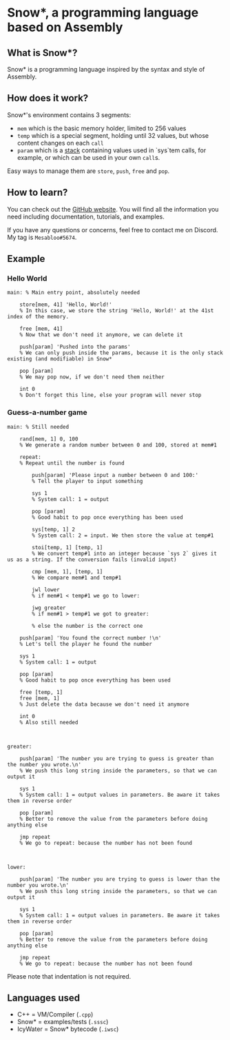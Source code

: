 # Snow*, a programming language based on Assembly

## What is Snow*?

Snow* is a programming language inspired by the syntax and style of Assembly.

## How does it work?

Snow*'s environment contains 3 segments:
- `mem` which is the basic memory holder, limited to 256 values
- `temp` which is a special segment, holding until 32 values, but whose content changes on each `call`
- `param` which is a [stack](https://en.wikipedia.org/wiki/Stack_(abstract_data_type)) containing values used in `sys`tem calls, for example, or which can be used in your own `call`s.

Easy ways to manage them are `store`, `push`, `free` and `pop`. 

## How to learn?

You can check out the [GitHub website](https://mesabloo.github.io/snowstar-lang). You will find all the information you need including documentation, tutorials, and examples.

If you have any questions or concerns, feel free to contact me on Discord. My tag is `Mesabloo#5674`.

## Example

### Hello World

```
main: % Main entry point, absolutely needed

    store[mem, 41] 'Hello, World!'
    % In this case, we store the string 'Hello, World!' at the 41st index of the memory.

    free [mem, 41]
    % Now that we don't need it anymore, we can delete it

    push[param] 'Pushed into the params'
    % We can only push inside the params, because it is the only stack existing (and modifiable) in Snow*

    pop [param]
    % We may pop now, if we don't need them neither

    int 0
    % Don't forget this line, else your program will never stop
```

### Guess-a-number game

```
main: % Still needed

    rand[mem, 1] 0, 100
    % We generate a random number between 0 and 100, stored at mem#1

    repeat:
    % Repeat until the number is found

        push[param] 'Please input a number between 0 and 100:'
        % Tell the player to input something

        sys 1
        % System call: 1 = output

        pop [param]
        % Good habit to pop once everything has been used

        sys[temp, 1] 2
        % System call: 2 = input. We then store the value at temp#1

        stoi[temp, 1] [temp, 1]
        % We convert temp#1 into an integer because `sys 2` gives it us as a string. If the conversion fails (invalid input)

        cmp [mem, 1], [temp, 1]
        % We compare mem#1 and temp#1

        jwl lower
        % if mem#1 < temp#1 we go to lower:

        jwg greater
        % if mem#1 > temp#1 we got to greater:

        % else the number is the correct one

    push[param] 'You found the correct number !\n'
    % Let's tell the player he found the number

    sys 1
    % System call: 1 = output

    pop [param]
    % Good habit to pop once everything has been used

    free [temp, 1]
    free [mem, 1]
    % Just delete the data because we don't need it anymore
 
    int 0
    % Also still needed



greater:

    push[param] 'The number you are trying to guess is greater than the number you wrote.\n'
    % We push this long string inside the parameters, so that we can output it

    sys 1
    % System call: 1 = output values in parameters. Be aware it takes them in reverse order

    pop [param]
    % Better to remove the value from the parameters before doing anything else

    jmp repeat
    % We go to repeat: because the number has not been found



lower:

    push[param] 'The number you are trying to guess is lower than the number you wrote.\n'
    % We push this long string inside the parameters, so that we can output it

    sys 1
    % System call: 1 = output values in parameters. Be aware it takes them in reverse order

    pop [param]
    % Better to remove the value from the parameters before doing anything else

    jmp repeat
    % We go to repeat: because the number has not been found
```
Please note that indentation is not required.

## Languages used
- C++ = VM/Compiler (`.cpp`)
- Snow* = examples/tests (`.sssc`)
- IcyWater = Snow* bytecode (`.iwsc`)
